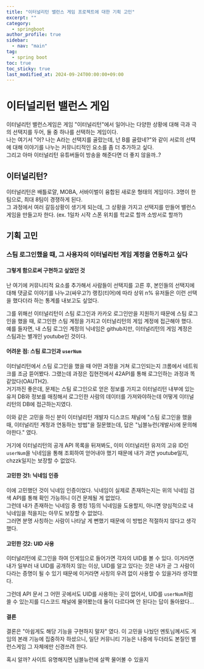 ```yaml
---
title: "이터널리턴 밸런스 게임 프로젝트에 대한 기획 고민"
excerpt: ""
category: 
  - springboot
author_profile: true
sidebar:
  - nav: "main" 
tag:
  - spring boot
toc: true
toc_sticky: true
last_modified_at: 2024-09-24T00:00:00+09:00
---
```

# 이터널리턴 밸런스 게임
이터널리턴 밸런스게임은 게임 "이터널리턴"에서 일어나는 다양한 상황에 대해 극과 극의 선택지를 두어, 둘 중 하나를 선택하는 게임이다.  
나는 여기서 "어? 나는 A라는 선택지를 골랐는데, 넌 B를 골랐네?"와 같이 서로의 선택에 대해 이야기를 나누는 커뮤니티적인 요소를 좀 더 추가하고 싶다.  
그리고 아마 이터널리턴 유튜버들이 방송을 해준다면 더 좋지 않을까..?

## 이터널리턴?
이터널리턴은 배틀로얄, MOBA, 서바이벌이 융합된 새로운 형태의 게임이다. 3명이 한 팀으로, 최대 8팀이 경쟁하게 된다.  
그 과정에서 여러 갈등상황이 생기게 되는데, 그 상황을 가지고 선택지를 만들어 밸런스게임을 만들고자 한다. (ex. 1일차 시작 스폰 위치를 학교로 할까 소방서로 할까?)

## 기획 고민
### 스팀 로그인했을 때, 그 사용자의 이터널리턴 게임 계정을 연동하고 싶다
#### 그렇게 함으로써 구현하고 싶었던 것
난 여기에 커뮤니티적 요소를 추가해서 사람들이 선택지를 고른 후, 본인들의 선택지에 대해 댓글로 이야기를 나누고(싸우고?) 랭킹(티어)에 따라 상위 n% 유저들은 이런 선택을 했다더라 하는 통계를 내보고도 싶었다.  

그를 위해선 이터널리턴이 스팀 로그인과 카카오 로그인만을 지원하기 때문에 스팀 로그인을 했을 때, 로그인한 스팀 계정을 가지고 이터널리턴의 게임 계정에 접근해야 했다.  
예를 들자면, 내 스팀 로그인 계정의 닉네임은 github지만, 이터널리턴의 게임 계정은 스팀과는 별개인 youtube인 것이다.  

#### 어려운 점: 스팀 로그인과 `userNum`
이터널리턴에서 스팀 로그인을 했을 때 어떤 과정을 거쳐 로그인되는지 크롬에서 네트워크를 조금 뜯어봤다. 그랬는데 과정은 집현전에서 42API를 통해 로그인하는 과정과 똑같았다(OAUTH2).  
거기까진 좋은데, 문제는 스팀 로그인으로 얻은 정보를 가지고 이터널리턴 내부에 있는 유저 DB와 정보를 매칭해서 로그인한 사람의 데이터를 가져와야하는데 어떻게 이터널리턴의 DB에 접근하는지였다.  

이와 같은 고민을 하신 분이 이터널리턴 개발자 디스코드 채널에 "스팀 로그인을 했을 때, 이터널리턴 계정과 연동하는 방법"을 질문했는데, 답은 "님블뉴런(개발사)에 문의해야한다." 였다.

거기에 이터널리턴의 공개 API 목록을 뒤져봐도, 이미 이터널리턴 유저의 고유 ID인 `userNum`을 닉네임을 통해 조회하여 얻어내야 했기 때문에 내가 과연 youtube일지, chzzk일지는 보장할 수 없었다.

#### 고민한 것1: 닉네임 인증
이에 고민했던 것이 닉네임 인증이었다. 닉네임이 실제로 존재하는지는 위의 닉네임 검색 API를 통해 확인 가능하니 이건 문제될 게 없었다.  
그런데 내가 존재하는 닉네임 중 랭킹 1등의 닉네임을 도용할지, 아니면 양심적으로 내 닉네임을 적을지는 아무도 보장할 수 없었다.  
그러면 분명 사칭하는 사람이 나타날 게 뻔했기 때문에 이 방법은 적절하지 않다고 생각했다. 

#### 고민한 것2: UID 사용
이터널리턴에 로그인을 하여 인게임으로 들어가면 각자의 UID를 볼 수 있다. 이거라면 내가 일부러 내 UID를 공개하지 않는 이상, UID를 알고 있다는 것은 내가 곧 그 사람이다라는 증명이 될 수 있기 때문에 이거라면 사칭의 우려 없이 사용할 수 있을거라 생각했다.  

그런데 API 문서 그 어떤 곳에서도 UID를 사용하는 곳이 없어서, UID를 `userNum`처럼 쓸 수 있는지를 디스코드 채널에 물어봤는데 둘이 다르다며 안 된다는 답이 돌아왔다...

#### 결론
결론은 "아쉽게도 해당 기능을 구현하지 말자" 였다. 이 고민을 나눴던 멘토님께서도 게임의 본래 기능에 집중하자 하셨으니, 일단 커뮤니티 기능은 나중에 두더라도 본질인 밸런스게임 그 자체에만 신경쓰려 한다.

혹시 알까? 사이트 유명해지면 님블뉴런에 살짝 물어볼 수 있을지